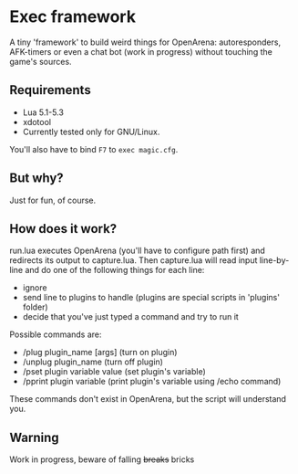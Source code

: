 # Exec framework
A tiny 'framework' to build weird things for OpenArena: autoresponders, AFK-timers or even a chat bot (work in progress) without touching the game's sources.

## Requirements
* Lua 5.1-5.3
* xdotool
* Currently tested only for GNU/Linux.

You'll also have to bind `F7` to `exec magic.cfg`.

## But why?
Just for fun, of course.

## How does it work?
run.lua executes OpenArena (you'll have to configure path first) and redirects its output to capture.lua.
Then capture.lua will read input line-by-line and do one of the following things for each line:
* ignore
* send line to plugins to handle (plugins are special scripts in 'plugins' folder)
* decide that you've just typed a command and try to run it

Possible commands are:
* /plug plugin_name [args] (turn on plugin)
* /unplug plugin_name (turn off plugin)
* /pset plugin variable value (set plugin's variable)
* /pprint plugin variable (print plugin's variable using /echo command)

These commands don't exist in OpenArena, but the script will understand you.

## Warning
Work in progress, beware of falling ~~breaks~~ bricks
